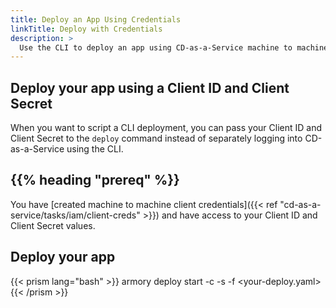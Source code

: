 ```yaml
---
title: Deploy an App Using Credentials
linkTitle: Deploy with Credentials
description: >
  Use the CLI to deploy an app using CD-as-a-Service machine to machine credentials.
---
```


## Deploy your app using a Client ID and Client Secret

When you want to script a CLI deployment, you can pass your Client ID and Client Secret to the `deploy` command instead of separately logging into CD-as-a-Service using the CLI.  

## {{% heading "prereq" %}}

You have [created machine to machine client credentials]({{< ref "cd-as-a-service/tasks/iam/client-creds" >}}) and have access to your Client ID and Client Secret values.

## Deploy your app

{{< prism lang="bash" >}}
armory deploy start  -c <your-client-id> -s <your-client-secret> -f <your-deploy.yaml>
{{< /prism >}}